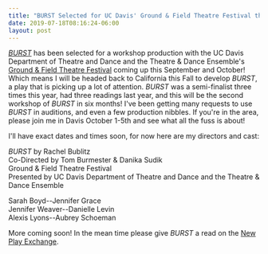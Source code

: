 ```yaml
---
title: "BURST Selected for UC Davis' Ground & Field Theatre Festival this October"
date: 2019-07-18T08:16:24-06:00
layout: post
---
```


[*BURST*](https://newplayexchange.org/plays/138560/burst) has been selected for a workshop production with the UC Davis Department of Theatre and Dance and the Theatre & Dance Ensemble's [Ground & Field Theatre Festival](https://www.groundandfield.com/) coming up this September and October! Which means I will be headed back to California this Fall to develop *BURST*, a play that is picking up a lot of attention. *BURST* was a semi-finalist three times this year, had three readings last year, and this will be the second workshop of *BURST* in six months! I've been getting many requests to use *BURST* in auditions, and even a few production nibbles. If you're in the area, please join me in Davis October 1-5th and see what all the fuss is about!

I'll have exact dates and times soon, for now here are my directors and cast:

*BURST* by Rachel Bublitz  
Co-Directed by Tom Burmester & Danika Sudik  
Ground & Field Theatre Festival  
Presented by UC Davis Department of Theatre and Dance and the Theatre & Dance Ensemble

Sarah Boyd--Jennifer Grace  
Jennifer Weaver--Danielle Levin  
Alexis Lyons--Aubrey Schoeman  

More coming soon! In the mean time please give *BURST* a read on the [New Play Exchange](https://newplayexchange.org/plays/138560/burst).
